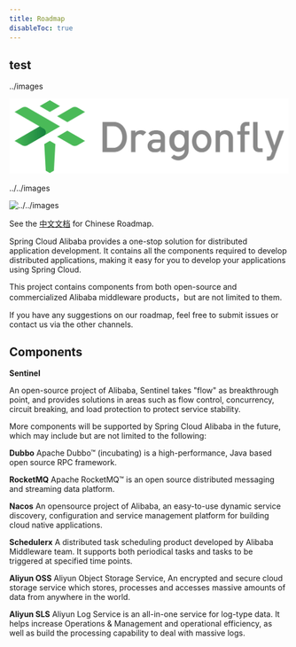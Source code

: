 ```yaml
---
title: Roadmap
disableToc: true
---
```


## test

../images 

![../images](../images/dragonfly-linear.png)

../../images

![../../images](../../images/dragonfly-linear.png)

See the [中文文档](https://github.com/spring-cloud-incubator/spring-cloud-alibabacloud/blob/master/Roadmap-zh.md) for Chinese Roadmap.


Spring Cloud Alibaba provides a one-stop solution for distributed application development. It contains all the components required to develop distributed applications, making it easy for you to develop your applications using Spring Cloud.

This project contains components from both open-source and commercialized Alibaba middleware products，but are not limited to them.

If you have any suggestions on our roadmap, feel free to submit issues or contact us via the other channels.


## Components

**Sentinel**

An open-source project of Alibaba, Sentinel takes "flow" as breakthrough point, and provides solutions in areas such as flow control, concurrency, circuit breaking, and load protection to protect service stability.

More components will be supported by Spring Cloud Alibaba in the future, which may include but are not limited to the following: 

**Dubbo**
Apache Dubbo™ (incubating) is a high-performance, Java based open source RPC framework.

**RocketMQ**
Apache RocketMQ™ is an open source distributed messaging and streaming data platform.

**Nacos**
An opensource project of Alibaba, an easy-to-use dynamic service discovery, configuration and service management platform for building cloud native applications.

**Schedulerx**
A distributed task scheduling product developed by Alibaba Middleware team. It supports both periodical tasks and tasks to be triggered at specified time points.

**Aliyun OSS**
Aliyun Object Storage Service, An encrypted and secure cloud storage service which stores, processes and accesses massive amounts of data from anywhere in the world.

**Aliyun SLS**
Aliyun Log Service is an all-in-one service for log-type data. It helps increase Operations & Management and operational efficiency, as well as build the processing capability to deal with massive logs.